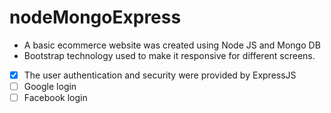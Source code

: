 # nodeMongoExpress
-	A basic ecommerce website was created using Node JS and Mongo DB
-	Bootstrap technology used to make it responsive for different screens.
-[x] The user authentication and security were provided by ExpressJS
-[ ] Google login 
-[ ] Facebook login
